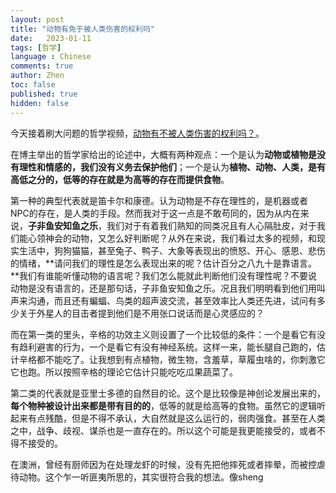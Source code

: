 ```yaml
---
layout: post
title: "动物有免于被人类伤害的权利吗"
date:   2023-01-11
tags: [哲学]
language : Chinese
comments: true
author: Zhen
toc: false
published: true
hidden: false
---
```

今天接着刷大问题的哲学视频，[动物有不被人类伤害的权利吗？](https://youtu.be/VunTApdKiqk)。

在博主举出的哲学家给出的论述中，大概有两种观点：一个是认为**动物或植物是没有理性和情感的，我们没有义务去保护他们**；一个是认为**植物、动物、人类，是有高低之分的，低等的存在就是为高等的存在而提供食物**。

第一种的典型代表就是笛卡尔和康德。认为动物是不存在理性的，是机器或者NPC的存在，是人类的手段。然而我对于这一点是不敢苟同的，因为从内在来说，**子非鱼安知鱼之乐**，我们对于有着我们熟知的同类况且有人心隔肚皮，对于我们能心领神会的动物，又怎么好判断呢？从外在来说，我们看过太多的视频，和现实生活中，狗狗猫猫，甚至兔子、鸭子、大象等表现出的愤怒、开心、感恩、悲伤的情绪，**请问我们的理性是怎么表现出来的呢？估计百分之八九十是靠语言。**我们有谁能听懂动物的语言呢？我们怎么能就此判断他们没有理性呢？不要说动物是没有语言的，还是那句话，子非鱼安知鱼之乐。况且我们明明看到他们用叫声来沟通，而且还有蝙蝠、鸟类的超声波交流，甚至效率比人类还先进，试问有多少关于外星人的目击者提到他们是不用张口说话而是心灵感应的？

而在第一类的里头，辛格的功效主义则设置了一个比较低的条件：一个是看它有没有趋利避害的行为，一个是看它有没有神经系统。这样一来，能长腿自己跑的，估计辛格都不能吃了。让我想到有点植物，微生物，含羞草，草履虫啥的，你刺激它它也跑。所以按照辛格的理论它估计只能吃吃瓜果蔬菜了。

第二类的代表就是亚里士多德的自然目的论。这个是比较像是神创论发展出来的，**每个物种被设计出来都是带有目的的**，低等的就是给高等的食物。虽然它的逻辑听起来有点残酷，但是不得不承认，大自然就是这么运行的，弱肉强食。甚至在人类之中，战争、歧视、谋杀也是一直存在的。所以这个可能是我更能接受的，或者不得不接受的。

在澳洲，曾经有厨师因为在处理龙虾的时候，没有先把他摔死或者摔晕，而被控虐待动物。这个乍一听匪夷所思的，其实很符合我的想法。像sheng
<!--stackedit_data:
eyJoaXN0b3J5IjpbLTE4NTE1MTU4MDYsMTYyMTA2Njc0Ml19
-->